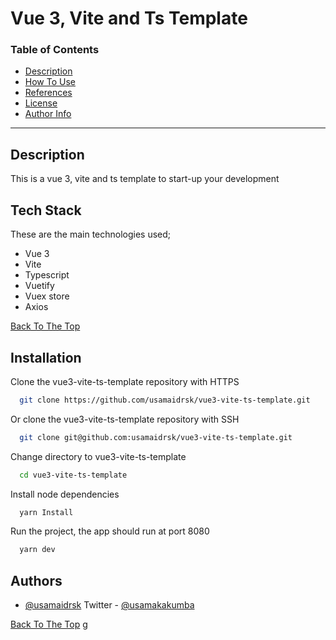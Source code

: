
# Vue 3, Vite and Ts Template

### Table of Contents

- [Description](#description)
- [How To Use](#how-to-use)
- [References](#references)
- [License](#license)
- [Author Info](#author-info)

---

## Description

This is a vue 3, vite and ts template to start-up your development



## Tech Stack
These are the main technologies used;

- Vue 3
- Vite
- Typescript
- Vuetify
- Vuex store
- Axios

[Back To The Top](#read-me)


## Installation
Clone the vue3-vite-ts-template repository with HTTPS
```bash
  git clone https://github.com/usamaidrsk/vue3-vite-ts-template.git
```
Or clone the vue3-vite-ts-template repository with SSH
```bash
  git clone git@github.com:usamaidrsk/vue3-vite-ts-template.git

```
Change directory to vue3-vite-ts-template

```bash
  cd vue3-vite-ts-template
```
Install node dependencies

```bash
  yarn Install
```
    
Run the project, the app should run at port 8080

```bash
  yarn dev
```
    
    
## Authors

- [@usamaidrsk](https://www.github.com/usamaidrsk) Twitter - [@usamakakumba](https://twitter.com/usamakakumba)

[Back To The Top](#read-me)
g